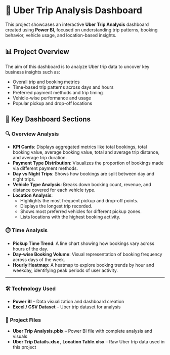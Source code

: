 # 🚖 Uber Trip Analysis Dashboard

This project showcases an interactive **Uber Trip Analysis** dashboard created using **Power BI**, focused on understanding trip patterns, booking behavior, vehicle usage, and location-based insights.

## 📊 Project Overview

The aim of this dashboard is to analyze Uber trip data to uncover key business insights such as:

- Overall trip and booking metrics
- Time-based trip patterns across days and hours
- Preferred payment methods and trip timing
- Vehicle-wise performance and usage
- Popular pickup and drop-off locations

## 🧩 Key Dashboard Sections

### 🔍 **Overview Analysis**

- **KPI Cards**: Displays aggregated metrics like total bookings, total booking value, average booking value, total and average trip distance, and average trip duration.
- **Payment Type Distribution**: Visualizes the proportion of bookings made via different payment methods.
- **Day vs Night Trips**: Shows how bookings are split between day and night trips.
- **Vehicle Type Analysis**: Breaks down booking count, revenue, and distance covered for each vehicle type.
- **Location Analysis**:
  - Highlights the most frequent pickup and drop-off points.
  - Displays the longest trip recorded.
  - Shows most preferred vehicles for different pickup zones.
  - Lists locations with the highest booking activity.

### ⏱️ **Time Analysis**

- **Pickup Time Trend**: A line chart showing how bookings vary across hours of the day.
- **Day-wise Booking Volume**: Visual representation of booking frequency across days of the week.
- **Hourly Heatmap**: A heatmap to explore booking trends by hour and weekday, identifying peak periods of user activity.

---

### 🛠 **Technology Used**  
- **Power BI** – Data visualization and dashboard creation  
- **Excel / CSV Dataset** – Uber trip dataset for analysis  

### 📂 **Project Files**  
- **Uber Trip Analysis.pbix** – Power BI file with complete analysis and visuals  
- **Uber Trip Datails.xlsx , Location Table.xlsx** – Raw Uber trip data used in this project  
